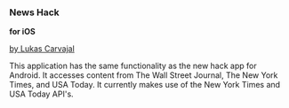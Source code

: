 ### News Hack
**for iOS**

[by Lukas Carvajal](https://lcarvajal.github.io)

This application has the same functionality as the new hack app for Android. 
It accesses content from The Wall Street Journal, The New York Times, and USA Today. It currently makes use of the New York Times and USA Today API's.
